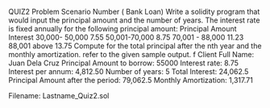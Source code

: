 QUIZ2
Problem Scenario Number  ( Bank Loan) Write a solidity program that would input the principal amount and the number of years. The interest rate is fixed annually for the following principal amount:
Principal Amount                   Interest
30,000- 50,000                      7.55
50,001-70,000                       8.75
70,001 - 88,000                     11.23
88,001  above                        13.75
Compute for the total principal after the nth year and the monthly amortization. refer to the given sample output. f
Client Full Name: Juan Dela Cruz
Principal Amount to borrow: 55000
Interest rate: 8.75
Interest per annum: 4,812.50
Number of years: 5
Total Interest: 24,062.5
Principal Amount after the period: 79,062.5
Monthly Amortization: 1,317.71
 
Filename: Lastname_Quiz2.sol
 
 
